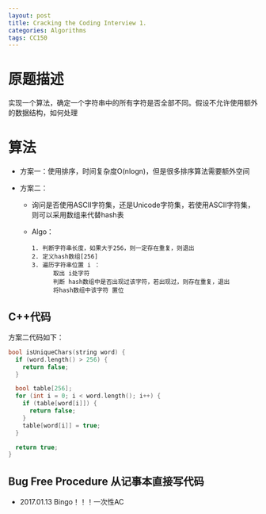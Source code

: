 ```yaml
---
layout: post
title: Cracking the Coding Interview 1.
categories: Algorithms
tags: CC150
---
```


# 原题描述

实现一个算法，确定一个字符串中的所有字符是否全部不同。假设不允许使用额外的数据结构，如何处理

# 算法

- 方案一：使用排序，时间复杂度O(nlogn)，但是很多排序算法需要额外空间

- 方案二：

  - 询问是否使用ASCII字符集，还是Unicode字符集，若使用ASCII字符集，则可以采用数组来代替hash表

  - Algo：

    ```
    1. 判断字符串长度，如果大于256，则一定存在重复，则退出
    2. 定义hash数组[256]
    3. 遍历字符串位置 i ：
       	  取出 i处字符
       	  判断 hash数组中是否出现过该字符，若出现过，则存在重复，退出
       	  将hash数组中该字符 置位
    ```

## C++代码

方案二代码如下：

```c++
bool isUniqueChars(string word) {
  if (word.length() > 256) {
    return false;
  }

  bool table[256];
  for (int i = 0; i < word.length(); i++) {
    if (table[word[i]]) {
      return false;
    }
    table[word[i]] = true;
  }

  return true;
}
```

## Bug Free Procedure 从记事本直接写代码

- 2017.01.13 Bingo！！！一次性AC